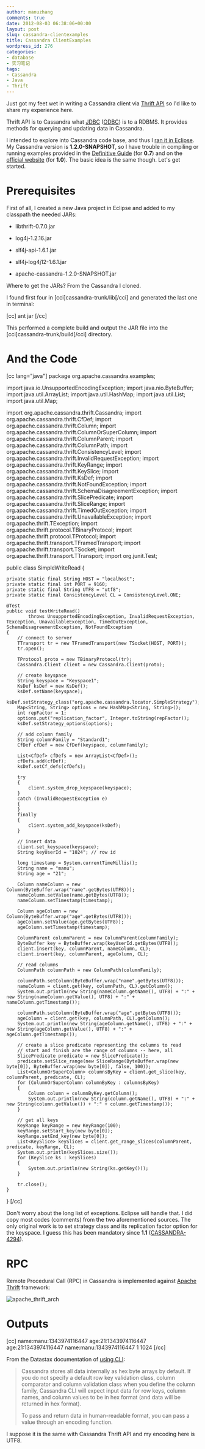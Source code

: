 ```yaml
---
author: manuzhang
comments: true
date: 2012-08-03 06:38:06+00:00
layout: post
slug: cassandra-clientexamples
title: Cassandra ClientExamples
wordpress_id: 276
categories:
- database
- 实习笔记
tags:
- Cassandra
- Java
- Thrift
---
```


Just got my feet wet in writing a Cassandra client via [Thrift API](http://wiki.apache.org/cassandra/API) so I'd like to share my experience here.



Thrift API is to Cassandra what [JDBC](http://en.wikipedia.org/wiki/JDBC) ([ODBC](http://en.wikipedia.org/wiki/Odbc)) is to a RDBMS. It provides methods for querying and updating data in Cassandra.



I intended to explore into Cassandra code base, and thus I [ran it in Eclipse](http://wiki.apache.org/cassandra/RunningCassandraInEclipse). My Cassandra version is **1.2.0-SNAPSHOT**, so I have trouble in compiling or running examples provided in the [Definitive Guide](http://www.ppurl.com/2010/12/cassandra-the-definitive-guide.html) (for **0.7**) and on the [official website](http://wiki.apache.org/cassandra/ClientExamples) (for **1.0**). The basic idea is the same though. Let's get started.



<!-- more -->



# Prerequisites



First of all, I created a new Java project in Eclipse and added to my classpath the needed JARs:







  * libthrift-0.7.0.jar


  * log4j-1.2.16.jar


  * slf4j-api-1.6.1.jar


  * slf4j-log4j12-1.6.1.jar


  * apache-cassandra-1.2.0-SNAPSHOT.jar



Where to get the JARs? From the Cassandra I cloned.



I found first four in [cci]cassandra-trunk/lib[/cci] and generated the last one in terminal:

[cc]
ant jar
[/cc]

This performed a complete build and output the JAR file into the [cci]cassandra-trunk/build[/cci] directory.





# And the Code



[cc lang="java"]
package org.apache.cassandra.examples;

import java.io.UnsupportedEncodingException;
import java.nio.ByteBuffer;
import java.util.ArrayList;
import java.util.HashMap;
import java.util.List;
import java.util.Map;

import org.apache.cassandra.thrift.Cassandra;
import org.apache.cassandra.thrift.CfDef;
import org.apache.cassandra.thrift.Column;
import org.apache.cassandra.thrift.ColumnOrSuperColumn;
import org.apache.cassandra.thrift.ColumnParent;
import org.apache.cassandra.thrift.ColumnPath;
import org.apache.cassandra.thrift.ConsistencyLevel;
import org.apache.cassandra.thrift.InvalidRequestException;
import org.apache.cassandra.thrift.KeyRange;
import org.apache.cassandra.thrift.KeySlice;
import org.apache.cassandra.thrift.KsDef;
import org.apache.cassandra.thrift.NotFoundException;
import org.apache.cassandra.thrift.SchemaDisagreementException;
import org.apache.cassandra.thrift.SlicePredicate;
import org.apache.cassandra.thrift.SliceRange;
import org.apache.cassandra.thrift.TimedOutException;
import org.apache.cassandra.thrift.UnavailableException;
import org.apache.thrift.TException;
import org.apache.thrift.protocol.TBinaryProtocol;
import org.apache.thrift.protocol.TProtocol;
import org.apache.thrift.transport.TFramedTransport;
import org.apache.thrift.transport.TSocket;
import org.apache.thrift.transport.TTransport;
import org.junit.Test;

public class SimpleWriteRead 
{

    private static final String HOST = "localhost";
    private static final int PORT = 9160;
    private static final String UTF8 = "utf8";
    private static final ConsistencyLevel CL = ConsistencyLevel.ONE;

    @Test
    public void testWriteRead() 
            throws UnsupportedEncodingException, InvalidRequestException, TException, UnavailableException, TimedOutException, SchemaDisagreementException, NotFoundException 
    {
        // connect to server
        TTransport tr = new TFramedTransport(new TSocket(HOST, PORT));
        tr.open();

        TProtocol proto = new TBinaryProtocol(tr);
        Cassandra.Client client = new Cassandra.Client(proto);

        // create keyspace 
        String keyspace = "Keyspace1";
        KsDef ksDef = new KsDef();
        ksDef.setName(keyspace);
        ksDef.setStrategy_class("org.apache.cassandra.locator.SimpleStrategy");
        Map<String, String> options = new HashMap<String, String>();
        int repFactor = 1;
        options.put("replication_factor", Integer.toString(repFactor));
        ksDef.setStrategy_options(options);

        // add column family
        String columnFamily = "Standard1";
        CfDef cfDef = new CfDef(keyspace, columnFamily);

        List<CfDef> cfDefs = new ArrayList<CfDef>();
        cfDefs.add(cfDef);
        ksDef.setCf_defs(cfDefs);

        try
        {
            client.system_drop_keyspace(keyspace);
        }
        catch (InvalidRequestException e)
        {
        }
        finally
        {
            client.system_add_keyspace(ksDef);
        }

        // insert data
        client.set_keyspace(keyspace);
        String keyUserId = "1024"; // row id

        long timestamp = System.currentTimeMillis();
        String name = "manu";
        String age = "21";

        Column nameColumn = new Column(ByteBuffer.wrap("name".getBytes(UTF8)));
        nameColumn.setValue(name.getBytes(UTF8));
        nameColumn.setTimestamp(timestamp);

        Column ageColumn = new Column(ByteBuffer.wrap("age".getBytes(UTF8)));
        ageColumn.setValue(age.getBytes(UTF8));
        ageColumn.setTimestamp(timestamp);

        ColumnParent columnParent = new ColumnParent(columnFamily);
        ByteBuffer key = ByteBuffer.wrap(keyUserId.getBytes(UTF8));
        client.insert(key, columnParent, nameColumn, CL);
        client.insert(key, columnParent, ageColumn, CL);

        // read columns
        ColumnPath columnPath = new ColumnPath(columnFamily);

        columnPath.setColumn(ByteBuffer.wrap("name".getBytes(UTF8)));
        nameColumn = client.get(key, columnPath, CL).getColumn();
        System.out.println(new String(nameColumn.getName(), UTF8) + ":" + new String(nameColumn.getValue(), UTF8) + ":" + nameColumn.getTimestamp());

        columnPath.setColumn(ByteBuffer.wrap("age".getBytes(UTF8)));
        ageColumn = client.get(key, columnPath, CL).getColumn();
        System.out.println(new String(ageColumn.getName(), UTF8) + ":" + new String(ageColumn.getValue(), UTF8) + ":" + ageColumn.getTimestamp());

        // create a slice predicate representing the columns to read
        // start and finish are the range of columns -- here, all
        SlicePredicate predicate = new SlicePredicate();
        predicate.setSlice_range(new SliceRange(ByteBuffer.wrap(new byte[0]), ByteBuffer.wrap(new byte[0]), false, 100));
        List<ColumnOrSuperColumn> columnsByKey = client.get_slice(key, columnParent, predicate, CL);
        for (ColumnOrSuperColumn columnByKey : columnsByKey)
        {
            Column column = columnByKey.getColumn();
            System.out.println(new String(column.getName(), UTF8) + ":" + new String(column.getValue()) + ":" + column.getTimestamp());
        }

        // get all keys
        KeyRange keyRange = new KeyRange(100);
        keyRange.setStart_key(new byte[0]);
        keyRange.setEnd_key(new byte[0]);
        List<KeySlice> keySlices = client.get_range_slices(columnParent, predicate, keyRange, CL);
        System.out.println(keySlices.size());
        for (KeySlice ks : keySlices)
        {
            System.out.println(new String(ks.getKey()));
        }

        tr.close();
    }
}
[/cc]

Don't worry about the long list of exceptions. Eclipse will handle that. I did copy most codes (comments) from the two aforementioned sources. The only original work is to set strategy class and its replication factor option for the keyspace. I guess this has been mandatory since **1.1** ([CASSANDRA-4294](https://issues.apache.org/jira/browse/CASSANDRA-4294)).





# RPC



Remote Procedural Call (RPC) in Cassandra is implemented against [Apache Thrift](http://en.wikipedia.org/wiki/Apache_Thrift) framework:



![apache_thrift_arch](http://upload.wikimedia.org/wikipedia/en/thumb/d/df/Apache_Thrift_architecture.png/331px-Apache_Thrift_architecture.png)





# Outputs



[cc]
 name:manu:1343974116447
 age:21:1343974116447
 age:21:1343974116447
 name:manu:1343974116447
 1
 1024
[/cc]

From the Datastax documentation of [using CLI](http://www.datastax.com/docs/1.0/dml/using_cli):





<blockquote>
  Cassandra stores all data internally as hex byte arrays by default. If you do not specify a default row key validation class, column comparator and column validation class when you define the column family, Cassandra CLI will expect input data for row keys, column names, and column values to be in hex format (and data will be returned in hex format).


  
  To pass and return data in human-readable format, you can pass a value through an encoding function.


</blockquote>



I suppose it is the same with Cassandra Thrift API and my encoding here is UTF8.



